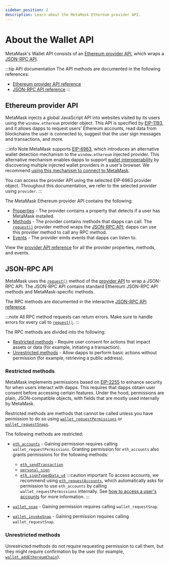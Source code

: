```yaml
---
sidebar_position: 2
description: Learn about the MetaMask Ethereum provider API.
---
```


# About the Wallet API

MetaMask's Wallet API consists of an [Ethereum provider API](#ethereum-provider-api), which wraps
a [JSON-RPC API](#json-rpc-api).

:::tip API documentation
The API methods are documented in the following references:

- [Ethereum provider API reference](../reference/provider-api.md)
- [JSON-RPC API reference](/wallet/reference/json-rpc-api)
  :::

## Ethereum provider API

MetaMask injects a global JavaScript API into websites visited by its users using the
`window.ethereum` provider object.
This API is specified by [EIP-1193](https://eips.ethereum.org/EIPS/eip-1193), and it allows dapps to
request users' Ethereum accounts, read data from blockchains the user is connected to, suggest
that the user sign messages and transactions, and more.

:::info Note
MetaMask supports [EIP-6963](https://eips.ethereum.org/EIPS/eip-6963), which introduces an
alternative wallet detection mechanism to the `window.ethereum` injected provider.
This alternative mechanism enables dapps to support [wallet interoperability](wallet-interoperability.md)
by discovering multiple injected wallet providers in a user's browser.
We recommend [using this mechanism to connect to MetaMask](../connect/index.md).

You can access the provider API using the selected EIP-6963 provider object.
Throughout this documentation, we refer to the selected provider using `provider`.
:::

The MetaMask Ethereum provider API contains the following:

- [Properties](../reference/provider-api.md#properties) - The provider contains a property that
  detects if a user has MetaMask installed.
- [Methods](../reference/provider-api.md#methods) - The provider contains methods that dapps can call.
  The [`request()`](../reference/provider-api.md#request)
  provider method wraps the [JSON-RPC API](#json-rpc-api); dapps can use this
  provider method to call any RPC method.
- [Events](../reference/provider-api.md#events) - The provider emits events that dapps can listen to.

View the [provider API reference](../reference/provider-api.md) for all the provider properties,
methods, and events.

## JSON-RPC API

MetaMask uses the [`request()`](../reference/provider-api.md#request)
method of the [provider API](#ethereum-provider-api) to wrap a JSON-RPC API.
The JSON-RPC API contains standard Ethereum JSON-RPC API methods and MetaMask-specific methods.

The RPC methods are documented in the interactive [JSON-RPC API reference](/wallet/reference/json-rpc-api).

:::note
All RPC method requests can return errors.
Make sure to handle errors for every call to
[`request()`](../reference/provider-api.md#request).
:::

The RPC methods are divided into the following:

- [Restricted methods](#restricted-methods) - Require user consent for actions that impact assets or data (for example, initiating a transaction).
- [Unrestricted methods](#unrestricted-methods) - Allow dapps to perform basic actions without permission (for example, retrieving a public address).

### Restricted methods

MetaMask implements permissions based on [EIP-2255](https://eips.ethereum.org/EIPS/eip-2255) to enhance security for when users interact with dapps.
This requires that dapps obtain user consent before accessing certain features.
Under the hood, permissions are plain, JSON-compatible objects, with fields that are mostly used
internally by MetaMask.

Restricted methods are methods that cannot be called unless you have permission to do so using
[`wallet_requestPermissions`](/wallet/reference/wallet_requestpermissions) or
[`wallet_requestSnaps`](/snaps/reference/wallet-api-for-snaps/#wallet_requestsnaps).

The following methods are restricted:

- [`eth_accounts`](/wallet/reference/eth_accounts) - Gaining permission requires calling `wallet_requestPermissions`.
  Granting permission for `eth_accounts` also grants permissions for the following methods:

  - [`eth_sendTransaction`](/wallet/reference/eth_sendTransaction)
  - [`personal_sign`](/wallet/reference/personal_sign)
  - [`eth_signTypedData_v4`](/wallet/reference/eth_signTypedData_v4)
  :::caution important
  To access accounts, we recommend using [`eth_requestAccounts`](/wallet/reference/eth_requestAccounts),
  which automatically asks for permission to use `eth_accounts` by calling `wallet_requestPermissions` internally.
  See [how to access a user's accounts](../how-to/access-accounts.md) for more information.
  :::

- [`wallet_snap`](/snaps/reference/wallet-api-for-snaps/#wallet_snap) - Gaining permission requires
  calling `wallet_requestSnap`.

- [`wallet_invokeSnap`](/snaps/reference/wallet-api-for-snaps/#wallet_invokesnap) - Gaining
  permission requires calling `wallet_requestSnap`.

### Unrestricted methods

Unrestricted methods do not require requesting permission to call them, but they might require confirmation by the
user (for example, [`wallet_addEthereumChain`](/wallet/reference/wallet_addethereumchain)).
